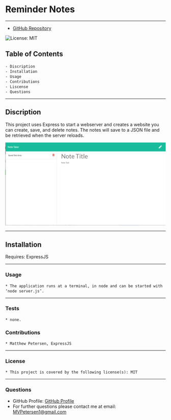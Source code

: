  # Reminder Notes
  ---
  * [GitHub Repository](https://github.com/MVPeter/Reminder-Notes)

  ![License: MIT](https://img.shields.io/badge/License-MIT-informational "License Badge")
      
  ## Table of Contents
    - Discription
    - Installation
    - Usage
    - Contributions
    - Liscense
    - Questions


  ---
  
  ## Discription

  This project uses Express to start a webserver and creates a website you can create, save, and delete notes.  The notes will save to a JSON file and be retrieved when the server reloads.

  ![ScreenShot](./public/assets/screenshot/screenshot.png)

  ---
  
  ## Installation

  Requires: ExpressJS

  ---
  
  ### Usage

    * The application runs at a terminal, in node and can be started with ‘node server.js’.

  ---
  
  ### Tests

    * none.

  
  ### Contributions

    * Matthew Petersen, ExpressJS

  ---
  
  ### License

    * This project is covered by the following license(s): MIT
    

  ---
  
  ### Questions
  - GitHub Profile: [GitHub Profile](https://github.com/MVPeter)
  - For further questions please contact me at email:  MVPetersen1@gmail.com

  
